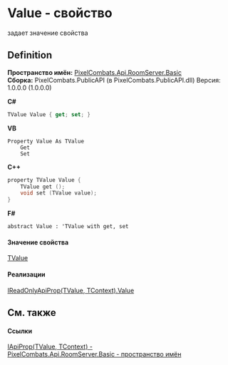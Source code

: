 # Value - свойство


задает значение свойства



## Definition
**Пространство имён:** <a href="299769b5-0515-f682-c4bd-afa5af18175d">PixelCombats.Api.RoomServer.Basic</a>  
**Сборка:** PixelCombats.PublicAPI (в PixelCombats.PublicAPI.dll) Версия: 1.0.0.0 (1.0.0.0)

**C#**
``` C#
TValue Value { get; set; }
```
**VB**
``` VB
Property Value As TValue
	Get
	Set
```
**C++**
``` C++
property TValue Value {
	TValue get ();
	void set (TValue value);
}
```
**F#**
``` F#
abstract Value : 'TValue with get, set
```



#### Значение свойства
<a href="c9eff8a0-836a-2f39-ef16-60c450c5b769">TValue</a>

#### Реализации
<a href="a20e788a-a7d8-b3ee-8f7e-bbdf8d91683f">IReadOnlyApiProp(TValue, TContext).Value</a>  


## См. также


#### Ссылки
<a href="c9eff8a0-836a-2f39-ef16-60c450c5b769">IApiProp(TValue, TContext) - </a>  
<a href="299769b5-0515-f682-c4bd-afa5af18175d">PixelCombats.Api.RoomServer.Basic - пространство имён</a>  
